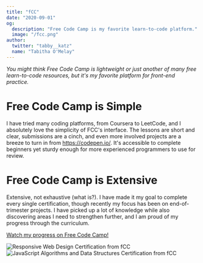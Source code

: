 ```yaml
---
title: "fCC"
date: "2020-09-01"
og:
  description: "Free Code Camp is my favorite learn-to-code platform."
  image: "/fcc.png"
author:
  twitter: "tabby__katz"
  name: "Tabitha O'Melay"
---
```


_You might think Free Code Camp is lightweight or just another of many free
learn-to-code resources, but it's my favorite platform for front-end practice._

# Free Code Camp is Simple

I have tried many coding platforms, from Coursera to LeetCode, and I absolutely
love the simplicity of FCC's interface. The lessons are short and clear,
submissions are a cinch, and even more involved projects are a breeze to
turn in from https://codepen.io/. It's accessible to complete beginners yet
sturdy enough for more experienced programmers to use for review.

# Free Code Camp is Extensive

Extensive, not exhaustive (what is?). I have made it my goal to complete every
single certification, though recently my focus has been on end-of-trimester
projects. I have picked up a lot of knowledge while also discovering areas I
need to strengthen further, and I am proud of my progress
through the curriculum.

<p> <a href="https://www.freecodecamp.org/tabbykatz" target="_blank">Watch my progress on Free Code Camp!</a></p>

![Responsive Web Design Certification from fCC](/Responsive_Web_Cert.png)
![JavaScript Algorithms and Data Structures Certification from fCC](/JavaScript_Algorithms_and_Data_Structures.png/)
